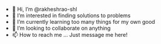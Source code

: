 - 👋 Hi, I’m @rakheshrao-shl
- 👀 I’m interested in finding solutions to problems
- 🌱 I’m currently learning too many things for my own good
- 💞️ I’m looking to collaborate on anything
- 📫 How to reach me ...
Just message me here!
<!---
rakheshrao-shl/rakheshrao-shl is a ✨ special ✨ repository because its `README.md` (this file) appears on your GitHub profile.
You can click the Preview link to take a look at your changes.
--->
